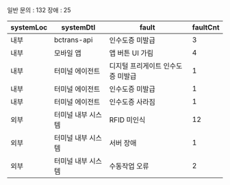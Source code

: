 

일반 문의 : 132
장애 : 25

|systemLoc|systemDtl|fault|faultCnt|
|---------|---------|-----|--------|
|내부|bctrans-api|인수도증 미발급|3|
|내부|모바일 앱|앱 버튼 UI 가림|4|
|내부|터미널 에이전트|디지털 프리게이트 인수도증 미발급|1|
|내부|터미널 에이전트|인수도증 미발급|1|
|내부|터미널 에이전트|인수도증 사라짐|1|
|외부|터미널 내부 시스템|RFID 미인식|12|
|외부|터미널 내부 시스템|서버 장애|1|
|외부|터미널 내부 시스템|수동작업 오류|2|
